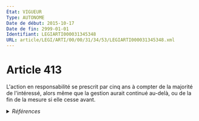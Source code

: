 ```yaml
---
État: VIGUEUR
Type: AUTONOME
Date de début: 2015-10-17
Date de fin: 2999-01-01
Identifiant: LEGIARTI000031345348
URL: article/LEGI/ARTI/00/00/31/34/53/LEGIARTI000031345348.xml
---
```


<h1>Article 413</h1>

L'action en responsabilité se prescrit par cinq ans à compter de la majorité de
l'intéressé, alors même que la gestion aurait continué au-delà, ou de la fin de
la mesure si elle cesse avant.


<details>
  <summary><em>Références</em></summary>

  <h2>Articles faisant référence à l'article</h2>
  
  <ul>
    <li>
      <a href="https://legal.tricoteuses.fr//redirection/LEGIARTI000031322336?vers=git&vers=legifrance">Ordonnance n° 2015-1288 du 15 octobre 2015 portant simplification et modernisation du droit de la famille - article 4 ENTIEREMENT_MODIF</a> DEPLACE source
    </li>
  </ul>
  
  <h2>Références faites par l'article</h2>
  
  <ul>
    <li>
      CODIFICATION source Loi 1803-03-14
    </li>
    <li>
      2015-10-15 DEPLACE cible <a href="https://legal.tricoteuses.fr//redirection/LEGIARTI000031322336?vers=git&vers=legifrance">Ordonnance n° 2015-1288 du 15 octobre 2015 portant simplification et modernisation du droit de la famille - article 4 ENTIEREMENT_MODIF</a>
    </li>
    <li>
      2999-01-01 CITATION cible <a href="https://legal.tricoteuses.fr//redirection/LEGIARTI000006412244?vers=git&vers=legifrance">Code de procédure civile - article 1222 AUTONOME MODIFIE, en vigueur du 1984-10-01 au 2009-01-01</a>
    </li>
    <li>
      2999-01-01 CITATION cible <a href="https://legal.tricoteuses.fr//redirection/LEGIARTI000006412259?vers=git&vers=legifrance">Code de procédure civile - article 1230 AUTONOME MODIFIE, en vigueur du 2006-03-01 au 2009-01-01</a>
    </li>
  </ul>
</details>
